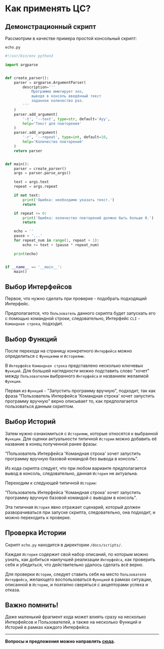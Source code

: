 # Как применять ЦС?

## Демонстрационный скрипт

Рассмотрим в качестве примера простой консольный скрипт:

`echo.py`
```python
#!/usr/bin/env python3

import argparse


def create_parser():
    parser = argparse.ArgumentParser(
        description='''
            Программа имитирует эхо,
            выводя в консоль введённый текст
            заданное количество раз.
        '''
    )
    parser.add_argument(
        '-t', '--text', type=str, default='Ауу',
        help='Текст для повторения'
    )
    parser.add_argument(
        '-r', '--repeat', type=int, default=10,
        help='Количество повторений'
    )
    return parser


def main():
    parser = create_parser()
    args = parser.parse_args()

    text = args.text
    repeat = args.repeat

    if not text:
        print('Ошибка: необходимо указать текст.')
        return

    if repeat <= 0:
        print('Ошибка: количество повторений должно быть больше 0.')
        return

    echo = ''
    pause = '...'
    for repeat_num in range(1, repeat + 1):
        echo += text + (pause * repeat_num)

    print(echo)


if __name__ == '__main__':
    main()

```


## Выбор Интерфейсов

Первое, что нужно сделать при проверке - подобрать подходящий Интерфейс.

Предполагается, что `Пользователь` данного скрипта будет запускать его с помощью командной строки, следовательно, Интерфейс `CLI` - `Командная строка`, подходит.


## Выбор Функций

После перехода на страницу конкретного `Интерфейса` можно определиться с `Функциями` и `Историями`.

В `Интерфейсе` `Командная строка` представлено несколько ключевых `Функций`. Для большей наглядности можно подставить слово "хочет" между `Пользователем` выбранного `Интерфейса` и названием желаемой `Функции`.

Первая из `Функций` - "Запустить программу вручную", подходит, так как фраза "Пользователь Интерфейса 'Командная строка' хочет запустить программу вручную" верно описывает то, как предполагается пользоваться данным скриптом.


## Выбор Историй

Затем нужно ознакомиться с `Историями`, которые относятся к выбранной `Функции`. Для оценки актуальности типичной `Истории` можно добавить её название в конец полученной ранее фразы:

"Пользователь Интерфейса 'Командная строка' хочет запустить программу вручную базовой командой без вывода в консоль".

Из кода скрипта следует, что при любом варианте предполагается вывод в консоль, следовательно, данная `История` не актуальна.

Переходим к следующей типичной `Истории`:

"Пользователь Интерфейса 'Командная строка' хочет запустить программу вручную базовой командой с выводом в консоль".

Эта типичная `История` явно отражает сценарий, который должен разворачиваться при запуске скрипта, следовательно, она подходит, и можно переходить к проверке.


## Проверка Истории

Скрипт `echo.py` находится в директории  `/docs/scripts/`.

Каждая `История` содержит свой набор описаний, по которым можно узнать, как добиться наилучшей реализации `Интерфейса`, как проверить себя и убедиться, что действительно удалось сделать всё верно.

Для проверки `Истории`, следует ставить себя на место `Пользователя` `Интерфейса`, желающего воспользоваться `Функцией` в рамках ситуации, описанной в `Истории`, и поэтапно сверяться с акцепторами успеха и отказа.


## Важно помнить!

Даже маленький фрагмент кода может влиять сразу на несколько Интерфейсов и Пользователей, а также на несколько Функций и Историй в рамках каждого Интерфейса.

***

**Вопросы и предложения можно направлять [сюда](Контакты.md).**

